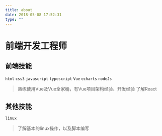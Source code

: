 ```yaml
---
title: about
date: 2018-05-08 17:52:31
type: ""
---
```


# 前端开发工程师

## 前端技能

`html` `css3` `javascript` `typescript` `Vue` `echarts` `nodeJs`

> 熟练使用Vue及Vue全家桶，有Vue项目架构经验、开发经验
> 了解React

## 其他技能

`linux`

> 了解基本的linux操作，以及脚本编写